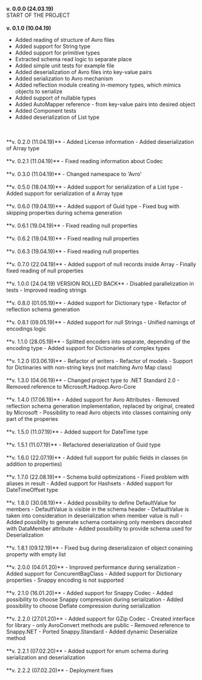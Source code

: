 **v. 0.0.0 (24.03.19)**
</br> 
START OF THE PROJECT
</br>
</br>
**v. 0.1.0 (10.04.19)**
- Added reading of structure of Avro files
- Added support for String type
- Added support for primitive types
- Extracted schema read logic to separate place
- Added simple unit tests for example file
- Added deserialization of Avro files into key-value pairs
- Added serialization to Avro mechanism
- Added reflection module creating in-memory types, which mimics objects to serialize
- Added support of nullable types
- Added AutoMapper reference - from key-value pairs into desired object
- Added Component tests
- Added deserialization of List type
</br>
</br>
**v. 0.2.0 (11.04.19)**
- Added License information
- Added deserialization of Array type
</br>
</br>
**v. 0.2.1 (11.04.19)**
- Fixed reading information about Codec
</br>
</br>
**v. 0.3.0 (11.04.19)**
- Changed namespace to 'Avro'
</br>
</br>
**v. 0.5.0 (18.04.19)**
- Added support for serialization of a List type
- Added support for serialization of a Array type
</br>
</br>
**v. 0.6.0 (19.04.19)**
- Added support of Guid type
- Fixed bug with skipping properties during schema generation
</br>
</br>
**v. 0.6.1 (19.04.19)**
- Fixed reading null properties
</br>
</br>
**v. 0.6.2 (19.04.19)**
- Fixed reading null properties
</br>
</br>
**v. 0.6.3 (19.04.19)**
- Fixed reading null properties
</br>
</br>
**v. 0.7.0 (22.04.19)**
- Added support of null records inside Array
- Finally fixed reading of null properties
</br>
</br>
**v. 1.0.0 (24.04.19) VERSION ROLLED BACK**
- Disabled parallelization in tests
- Improved reading strings
</br>
</br>
**v. 0.8.0 (01.05.19)**
- Added support for Dictionary type
- Refactor of reflection schema generation
</br>
</br>
**v. 0.8.1 (09.05.19)**
- Added support for null Strings
- Unified namings of encodings logic
</br>
</br>
**v. 1.1.0 (28.05.19)**
- Splitted encoders into separate, depending of the encoding type
- Added support for Dictionaries of complex types
 </br>
</br>
**v. 1.2.0 (03.06.19)**
- Refactor of writers
- Refactor of models
- Support for Dictinaries with non-string keys (not matching Avro Map class)
 </br>
</br>
**v. 1.3.0 (04.06.19)**
- Changed project type to .NET Standard 2.0
- Removed reference to Microsoft.Hadoop.Avro-Core
 </br>
</br>
**v. 1.4.0 (17.06.19)**
- Added support for Avro Attributes
- Removed reflection schema generation implementation, replaced by original, created by Microsoft
- Possibility to read Avro objects into classes containing only part of the properies
 </br>
</br>
**v. 1.5.0 (11.07.19)**
- Added support for DateTime type
 </br>
</br>
**v. 1.5.1 (11.07.19)**
- Refactored deserialization of Guid type
</br>
</br>
**v. 1.6.0 (22.07.19)**
- Added full support for public fields in classes (in addition to properties)
</br>
</br>
**v. 1.7.0 (22.08.19)**
- Schema build optimizations
- Fixed problem with aliases in result
- Added support for Hashsets
- Added support for DateTimeOffset type
</br>
</br>
**v. 1.8.0 (30.08.19)**
- Added possibility to define DefaultValue for members
- DefaultValue is visible in the schema header
- DefaultValue is taken into consideration in deserialization when member value is null
- Added possiblity to generate schema containing only members decorated with DataMember attribute
- Added possibility to provide schema used for Deserialization
</br>
</br>
**v. 1.8.1 (09.12.19)**
- Fixed bug during deserializaion of object conaining property with empty list
</br>
</br>
**v. 2.0.0 (04.01.20)**
- Improved performance during serialization
- Added support for ConcurentBagClass
- Added support for Dictionary properties
- Snappy encoding is not supported
</br>
</br>
**v. 2.1.0 (16.01.20)**
- Added support for Snappy Codec
- Added possibility to choose Snappy compression during serialization
- Added possibility to choose Deflate compression during serialization
</br>
</br>
**v. 2.2.0 (27.01.20)**
- Added support for GZip Codec
- Created interface for library - only AvroConvert methods are public
- Removed reference to Snappy.NET
- Ported Snappy.Standard
- Added dynamic Deserialize method
</br>
</br>
**v. 2.2.1 (07.02.20)**
- Added support for enum schema during serialization and deserialization
</br>
</br>
**v. 2.2.2 (07.02.20)**
- Deployment fixes